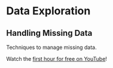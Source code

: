 # Data Exploration

## Handling Missing Data

Techniques to manage missing data.

Watch the [first hour for free on YouTube](https://youtu.be/ov7xhNdrsDM)!
